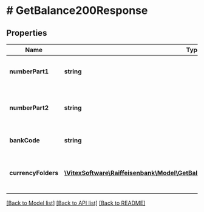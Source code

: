 # # GetBalance200Response

## Properties

Name | Type | Description | Notes
------------ | ------------- | ------------- | -------------
**numberPart1** | **string** | The prefix of the account number | [optional]
**numberPart2** | **string** | The account number without prefix |
**bankCode** | **string** | The bank clearing code |
**currencyFolders** | [**\VitexSoftware\Raiffeisenbank\Model\GetBalance200ResponseCurrencyFoldersInner[]**](GetBalance200ResponseCurrencyFoldersInner.md) | The available currency folders information. | [optional]

[[Back to Model list]](../../README.md#models) [[Back to API list]](../../README.md#endpoints) [[Back to README]](../../README.md)
